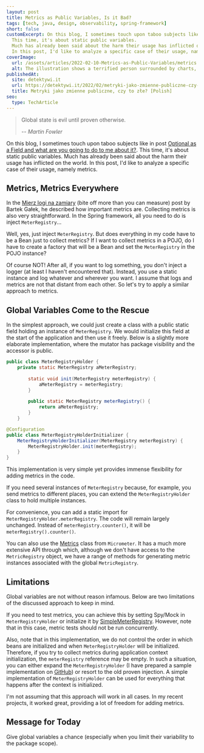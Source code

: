 ```yaml
---
layout: post
title: Metrics as Public Variables, Is it Bad?
tags: [tech, java, design, observability, spring-framework]
short: false
customExcerpt: On this blog, I sometimes touch upon taboo subjects like in post *Optional as a Field and what are you going to do to me about it?*
  This time, it's about static public variables.
  Much has already been said about the harm their usage has inflicted on the world.
  In this post, I'd like to analyze a specific case of their usage, namely metrics...
coverImage:
  url: /assets/articles/2022-02-10-Metrics-as-Public-Variables/metrics.png
  alt: The illustration shows a terrified person surrounded by charts, metrics and terms such as metrics, public variables, getter and setter
publishedAt:
  site: detektywi.it
  url: https://detektywi.it/2022/02/metryki-jako-zmienne-publiczne-czy-to-zle/
  title: Metryki jako zmienne publiczne, czy to złe? [Polish]
seo:
  type: TechArticle
---
```


> Global state is evil until proven otherwise.
> 
> -- <cite>Martin Fowler</cite>

On this blog, I sometimes touch upon taboo subjects like in post [Optional as a Field and what are you going to do to me about it?](/2018/08/19/Optional-as-a-field-and-what-are-you-going-to-do-to-me-about-it.html).
This time, it's about static public variables.
Much has already been said about the harm their usage has inflicted on the world.
In this post, I'd like to analyze a specific case of their usage, namely metrics.

## Metrics, Metrics Everywhere

In the [Mierz logi na zamiary](https://detektywi.it/2019/07/mierz-logi-na-zamiary/) (bite off more than you can measure) post by Bartek Gałek, he described how important metrics are.
Collecting metrics is also very straightforward.
In the Spring framework, all you need to do is inject `MeterRegistry`...

Well, yes, just inject `MeterRegistry`.
But does everything in my code have to be a Bean just to collect metrics?
If I want to collect metrics in a POJO, do I have to create a factory that will be a Bean and set the `MeterRegistry` in the POJO instance?

Of course NOT!
After all, if you want to log something, you don't inject a logger (at least I haven't encountered that).
Instead, you use a static instance and log whatever and wherever you want.
I assume that logs and metrics are not that distant from each other.
So let's try to apply a similar approach to metrics.

## Global Variables Come to the Rescue

In the simplest approach, we could just create a class with a public static field holding an instance of `MeterRegistry`.
We would initialize this field at the start of the application and then use it freely.
Below is a slightly more elaborate implementation, where the mutator has package visibility and the accessor is public.

```java
public class MeterRegistryHolder {
    private static MeterRegistry aMeterRegistry;
    
        static void init(MeterRegistry meterRegistry) {
            aMeterRegistry = meterRegistry;
        }
    
        public static MeterRegistry meterRegistry() {
            return aMeterRegistry;
        }
    }
```

```java
@Configuration
public class MeterRegistryHolderInitializer {
    MeterRegistryHolderInitializer(MeterRegistry meterRegistry) {
        MeterRegistryHolder.init(meterRegistry);
    }
}
```

This implementation is very simple yet provides immense flexibility for adding metrics in the code.

If you need several instances of `MeterRegistry` because, for example, you send metrics to different places, you can extend the `MeterRegistryHolder` class to hold multiple instances.

For convenience, you can add a static import for `MeterRegistryHolder.meterRegistry`.
The code will remain largely unchanged.
Instead of `meterRegistry.counter()`, it will be `meterRegistry().counter()`.

You can also use the [Metrics](https://javadoc.io/doc/io.micrometer/micrometer-core/latest/io/micrometer/core/instrument/Metrics.html) class from `Micrometer`.
It has a much more extensive API through which, although we don't have access to the `MetricRegistry` object, we have a range of methods for generating metric instances associated with the global `MetricRegistry`.

## Limitations

Global variables are not without reason infamous.
Below are two limitations of the discussed approach to keep in mind.

If you need to test metrics, you can achieve this by setting Spy/Mock in `MeterRegistryHolder`
or initialize it by [SimpleMeterRegistry](https://www.javadoc.io/doc/io.micrometer/micrometer-core/1.0.6/io/micrometer/core/instrument/simple/SimpleMeterRegistry.html).
However, note that in this case, metric tests should not be run concurrently.

Also, note that in this implementation, we do not control the order in which beans are initialized and when `MeterRegistryHolder` will be initialized.
Therefore, if you try to collect metrics during application context initialization, the `meterRegistry` reference may be empty.
In such a situation, you can either expand the `MeterRegistryHolder` (I have prepared a sample implementation on [GitHub](https://github.com/tfij/MeterRegistryHolder)) or resort to the old proven injection.
A simple implementation of `MeterRegistryHolder` can be used for everything that happens after the context is initialized.

I'm not assuming that this approach will work in all cases.
In my recent projects, it worked great, providing a lot of freedom for adding metrics.

## Message for Today

Give global variables a chance (especially when you limit their variability to the package scope).
